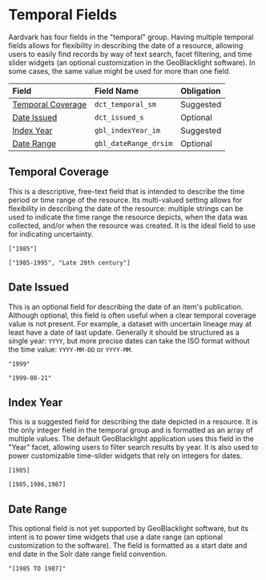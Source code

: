 # Temporal Fields

Aardvark has four fields in the "temporal" group. Having multiple temporal fields allows for flexibility in describing the date of a resource, allowing users to easily find records by way of text search, facet filtering, and time slider widgets (an optional customization in the GeoBlacklight software). In some cases, the same value might be used for more than one field.

| Field | Field Name | Obligation |
|:------|:-----------|:-----------|
| [Temporal Coverage](../ogm-aardvark/#temporal-coverage) | `dct_temporal_sm` | Suggested |
| [Date Issued](../ogm-aardvark/#date-issued)             | `dct_issued_s` | Optional |
| [Index Year](../ogm-aardvark/#index-year)               | `gbl_indexYear_im` | Suggested |
| [Date Range](../ogm-aardvark/#date-range)               | `gbl_dateRange_drsim` | Optional |


## Temporal Coverage
This is a descriptive, free-text field that is intended to describe the time period or time range of the resource. Its multi-valued setting allows for flexibility in describing the date of the resource: multiple strings can be used to indicate the time range the resource depicts, when the data was collected, and/or when the resource was created. It is the ideal field to use for indicating uncertainty.

```
["1985"]
```
```
["1985-1995", "Late 20th century"]
```

## Date Issued
This is an optional field for describing the date of an item's publication. Although optional, this field is often useful when a clear temporal coverage value is not present. For example, a dataset with uncertain lineage may at least have a date of last update. Generally it should be structured as a single year: `YYYY`, but more precise dates can take the ISO format without the time value: `YYYY-MM-DD` or `YYYY-MM`.

```
"1999"
```
```
"1999-08-21"
```

## Index Year
This is a suggested field for describing the date depicted in a resource. It is the only integer field in the temporal group and is formatted as an array of multiple values. The default GeoBlacklight application uses this field in the "Year" facet, allowing users to filter search results by year. It is also used to power customizable time-slider widgets that rely on integers for dates.

```
[1985]
```
```
[1985,1986,1987]
```

## Date Range
This optional field is not yet supported by GeoBlacklight software, but its intent is to power time widgets that use a date range (an optional customization to the software). The field is formatted as a start date and end date in the Solr date range field convention.

```
"[1985 TO 1987]"
```

